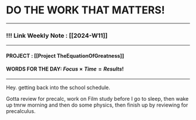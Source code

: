 
# DO THE WORK THAT MATTERS!

--- 
### !!! Link Weekly Note : [[2024-W11]]
---
#### PROJECT : [[Project TheEquationOfGreatness]]
#### WORDS FOR THE DAY: $Focus \times Time = Results!$
---

Hey. getting back into the school schedule. 

Gotta review for precalc, work on Film study before I go to sleep, then wake up tmrw morning and then do some physics, then finish up by reviewing for precalculus.








